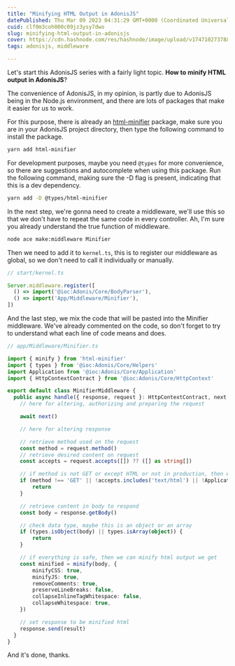 ```yaml
---
title: "Minifying HTML Output in AdonisJS"
datePublished: Thu Mar 09 2023 04:31:29 GMT+0000 (Coordinated Universal Time)
cuid: clf0m3coh000c09jz3ysy7dwo
slug: minifying-html-output-in-adonisjs
cover: https://cdn.hashnode.com/res/hashnode/image/upload/v1747102737881/0e621fd4-3b07-4657-8cc4-ab136060a6f0.jpeg
tags: adonisjs, middleware

---
```


Let's start this AdonisJS series with a fairly light topic. **How to minify HTML output in AdonisJS**?

The convenience of AdonisJS, in my opinion, is partly due to AdonisJS being in the Node.js environment, and there are lots of packages that make it easier for us to work.

For this purpose, there is already an [html-minifier](https://www.npmjs.com/package/html-minifier) package, make sure you are in your AdonisJS project directory, then type the following command to install the package.

```bash
yarn add html-minifier
```

For development purposes, maybe you need `@types` for more convenience, so there are suggestions and autocomplete when using this package. Run the following command, making sure the -D flag is present, indicating that this is a dev dependency.

```bash
yarn add -D @types/html-minifier
```

In the next step, we're gonna need to create a middleware, we'll use this so that we don't have to repeat the same code in every controller. Ah, I'm sure you already understand the true function of middleware.

```bash
node ace make:middleware Minifier
```

Then we need to add it to `kernel.ts`, this is to register our middleware as global, so we don't need to call it individually or manually.

```typescript
// start/kernel.ts

Server.middleware.register([
  () => import('@ioc:Adonis/Core/BodyParser'),
  () => import('App/Middleware/Minifier'),
])
```

And the last step, we mix the code that will be pasted into the Minifier middleware. We've already commented on the code, so don't forget to try to understand what each line of code means and does.

```typescript
// app/Middleware/Minifier.ts

import { minify } from 'html-minifier'
import { types } from '@ioc:Adonis/Core/Helpers'
import Application from '@ioc:Adonis/Core/Application'
import { HttpContextContract } from '@ioc:Adonis/Core/HttpContext'

export default class MinifierMiddleware {
  public async handle({ response, request }: HttpContextContract, next: () => Promise<void>) {
    // here for altering, authorizing and preparing the request

    await next()

    // here for altering response

    // retrieve method used on the request
    const method = request.method()
    // retrieve desired content on request
    const accepts = request.accepts([]) ?? ([] as string[])

    // if method is not GET or except HTML or not in production, then exit
    if (method !== 'GET' || !accepts.includes('text/html') || !Application.inProduction) {
        return
    }

    // retrieve content in body to respond
    const body = response.getBody()

    // check data type, maybe this is an object or an array
    if (types.isObject(body) || types.isArray(object)) {
        return
    }

    // if everything is safe, then we can minify html output we get
    const minified = minify(body, {
        minifyCSS: true,
        minifyJS: true,
        removeComments: true,
        preserveLineBreaks: false,
        collapseInlineTagWhitespace: false,
        collapseWhitespace: true,
    })

    // set response to be minified html
    response.send(result)
  }
}
```

And it's done, thanks.